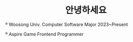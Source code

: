 <h1 align="center">안녕하세요 </h1>
<div align="left" style="none">
  <p style="none">º Woosong Univ. Computer Software Major 2023~Present</p>
  <p>º Aspire Game Frontend Programmer </p>
</div>
